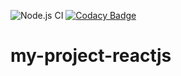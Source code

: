 ![Node.js CI](https://github.com/naivedeveloper95/my-project-reactjs/workflows/Node.js%20CI/badge.svg?branch=master)
[![Codacy Badge](https://api.codacy.com/project/badge/Grade/574fb07653c34330a02691f565c37379)](https://app.codacy.com/manual/naivedeveloper95/my-project-reactjs?utm_source=github.com&utm_medium=referral&utm_content=naivedeveloper95/my-project-reactjs&utm_campaign=Badge_Grade_Dashboard)

# my-project-reactjs
